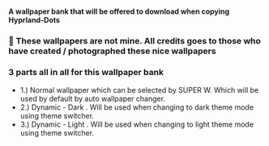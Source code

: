 #### A wallpaper bank that will be offered to download when copying Hyprland-Dots


### 🎏 These wallpapers are not mine. All credits goes to those who have created / photographed these nice wallpapers 


### 3 parts all in all for this wallpaper bank
- 1.) Normal wallpaper which can be selected by SUPER W. Which will be used by default by auto wallpaper changer.
- 2.) Dynamic - Dark . Will be used when changing to dark theme mode using theme switcher.
- 3.) Dynamic - Light . Will be used when changing to light theme mode using theme switcher. 
